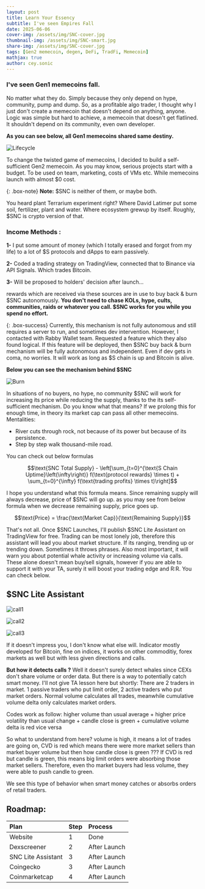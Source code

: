 ```yaml
---
layout: post
title: Learn Your Essency
subtitle: I've seen Empires Fall
date: 2025-06-06
cover-img: /assets/img/SNC-cover.jpg
thumbnail-img: /assets/img/SNC-smart.jpg
share-img: /assets/img/SNC-cover.jpg
tags: [Gen2 memecoin, degen, DeFi, TradFi, Memecoin]
mathjax: true
author: cey.sonic
---
```


### I've seen Gen1 memecoins fall. 

No matter what they do. Simply because they only depend on hype, community, pump and dump. 
So, as a profitable algo trader, I thought why I just don't create a memecoin that doesn't depend on anything, anyone. 
Logic was simple but hard to achieve, a memecoin that doesn't get flatlined. It shouldn't depend on its community, even own developer.

**As you can see below, all Gen1 memecoins shared same destiny.**

![Lifecycle](/assets/img/1_lifecycle_of_memes.png)



To change the twisted game of memecoins, I decided to build a self-sufficient Gen2 memecoin. 
As you may know, serious projects start with a budget. To be used on team, marketing, costs of VMs etc.
While memecoins launch with almost $0 cost. 

{: .box-note}
**Note:** $SNC is neither of them, or maybe both. 

You heard plant Terrarium experiment right? Where David Latimer put some soil, fertilizer, plant and water. Where ecosystem grewup by itself.
Roughly, $SNC is crypto version of that.

### Income Methods : 

**1-** I put some amount of money (which I totally erased and forgot from my life) to a lot of $S protocols and dApps to earn passively.

**2-** Coded a trading strategy on TradingView, connected that to Binance via API Signals. Which trades Bitcoin. 

**3-** Will be proposed to holders' decision after launch...

rewards which are received via these sources are in use to buy back & burn $SNC autonomously.
**You don't need to chase KOLs, hype, cults, communities, raids or whatever you call. $SNC works for you while you spend no effort.**


{: .box-success}
Currently, this mechanism is not fully autonomous and still requires a server to run, and sometimes dev intervention. However, I contacted with Rabby Wallet team. Requested a feature which they also found logical. If this feature will be deployed, then $SNC buy back & burn mechanism will be fully autonomous and independent. Even if dev gets in coma, no worries. It will work as long as $S chain is up and Bitcoin is alive. 







**Below you can see the mechanism behind $SNC**

![Burn](/assets/img/3_SNC_burn_scheme.png)




In situations of no buyers, no hype, no community $SNC will work for increasing its price while reducing the supply, thanks to the its self-sufficient mechanism.
Do you know what that means? If we prolong this for enough time, in theory its market cap can pass all other memecoins.
Mentalities:
- River cuts through rock, not because of its power but because of its persistence.
- Step by step walk thousand-mile road.



You can check out below formulas

$$\text{SNC Total Supply} - \left[\sum_{t=0}^{\text{S Chain Uptime}\left(\infty\right)} f(\text{protocol rewards} \times t) + \sum_{t=0}^{\infty} f(\text{trading profits} \times t)\right]$$




I hope you understand what this formula means. Since remaining supply will always decrease, price of $SNC will go up.
as you may see from below formula when we decrease remaining supply, price goes up.

$$\text{Price} = \frac{\text{Market Cap}}{\text{Remaining Supply}}$$


That's not all. Once $SNC Launches, I'll publish $SNC Lite Assistant on TradingView for free.
Trading can be most lonely job, therefore this assistant will lead you about market structure. If its ranging, trending up or trending down.
Sometimes it throws phrases.
Also most important, it will warn you about potential whale activity or increasing volume via calls.
These alone doesn't mean buy/sell signals, however if you are able to support it with your TA, surely it will boost your trading edge and R:R.
You can check below.

## $SNC Lite Assistant

![call1](/assets/img/call1.jpg)

![call2](/assets/img/call2.jpg)

![call3](/assets/img/call3.png)

If it doesn't impress you, I don't know what else will.
Indicator mostly developed for Bitcoin, fine on indices, it works on other commoditiy, forex markets as well but with less given directions and calls.  

**But how it detects calls ?**
Well it doesn't surely detect whales since CEXs don't share volume or order data.
But there is a way to potentially catch smart money.
I'll not give TA lesson here but shortly:
There are 2 traders in market. 1 passive traders who put limit order, 2 active traders who put market orders. 
Normal volume calculates all trades, meanwhile cumulative volume delta only calculates market orders. 

Codes work as follow: 
higher volume than usual average + higher price volatility than usual change + candle close is green + cumulative volume delta is red
vice versa

So what to understand from here? 
volume is high, it means a lot of trades are going on, CVD is red which means there were more market sellers than market buyer volume but then how candle close is green ???
If CVD is red but candle is green, this means big limit orders were absorbing those market sellers. Therefore, even tho market buyers had less volume, they were able to push candle to green.

We see this type of behavior when smart money catches or absorbs orders of retail traders.



## Roadmap:

| Plan | Step | Process |
| :------------- |:-- | :------------ |
| Website | 1 | Done |
| Dexscreener | 2 | After Launch |
| SNC Lite Assistant | 3 | After Launch |
| Coingecko | 3 | After Launch |
| Coinmarketcap | 4 | After Launch |
